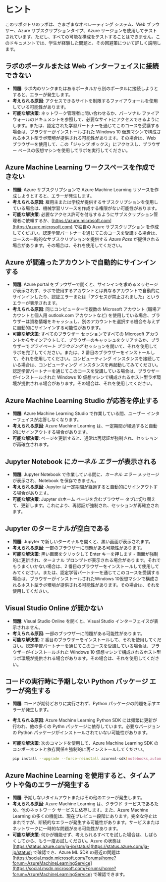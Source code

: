 ﻿# ヒント

このリポジトリのラボは、さまざまなオペレーティング システム、Web ブラウザー、Azure サブスクリプションタイプ、Azure リージョンを使用してテストされています。ただし、すべての可能な構成をテストすることはできません。このドキュメントでは、学生が経験した問題と、その回避策について詳しく説明します。

## ラボのポータルまたは Web インターフェイスに接続できない

- **問題**: ラボ内のリンクまたはあるポータルから別のポータルに接続しようとすると、エラーが発生します。
- **考えられる原因**: アクセスできるサイトを制限するファイアウォールを使用している可能性があります。
- **可能な解決策**: ネットワーク管理者に問い合わせるか、パーソナル ファイアウォールのドキュメントを参照して、必要なサイトにアクセスできるようにします。または、認定された学習パートナーを通じてこのコースを受講する場合は、ブラウザーがインストールされた Windows 10 仮想マシンで構成されるホスト型ラボ環境が提供される可能性があります。その場合は、Web ブラウザーを使用して、この「ジャンプ ボックス」にアクセスし、ブラウザー ベースの仮想マシンを使用してラボを実行してください。

## Azure Machine Learning ワークスペースを作成できない

- **問題**: Azure サブスクリプションで Azure Machine Learning リソースを作成しようとすると、エラーが発生します。
- **考えられる原因**: 雇用主または学校が提供するサブスクリプションを使用している場合は、機械学習リソースを作成する権限がない可能性があります。
- **可能な解決策**: 必要なアクセス許可を付与するようにサブスクリプション管理者に依頼するか、[https://azure.microsoft.com](https://azure.microsoft.com) で独自の Azure サブスクリプション を作成してください。認定学習パートナーを通じてこのコースを受講する場合は、コースの一時的なサブスクリプションを提供する *Azure Pass* が提供される場合があります。その場合は、それを使用してください。

## Azure が間違ったアカウントで自動的にサインインする

- **問題**: Azure portal をブラウザーで開くと、サインインを求めるメッセージが表示されず、ラボで使用するアカウントとは異なるアカウントで自動的にサインインしたり、認証エラーまたは「アクセスが禁止されました」というエラーが表示されます。
- **考えられる原因**: 同じコンピューターで複数の Microsoft アカウント (職場アカウントと個人用 outlook.com アカウントなど) を使用している場合、ブラウザーは資格情報をキャッシュし、別のアカウントを選択する機会を与えずに自動的にサインインする可能性があります。
- **可能な解決策**: すべてのブラウザー セッションですべての Microsoft アカウントからサインアウトして、ブラウザーのキャッシュをクリアするか、ブラウザーで*プライベート ブラウジング* セッションを開いて、それを使用してラボを完了してください。または、2 番目のブラウザーをインストールして、それを使用してください。コンピューティング インスタンスを接続している場合は、コンピューティング インスタンスを再起動してみてください。認定学習パートナーを通じてこのコースを受講している場合は、ブラウザーがインストールされた Windows 10 仮想マシンで構成されるホスト型ラボ環境が提供される場合があります。その場合は、それを使用してください。

## Azure Machine Learning Studio が応答を停止する

- **問題**: Azure Machine Learning Studio で作業している間、ユーザー インターフェイスが応答しなくなります。
- **考えられる原因**: Azure Machine Learning は、一定期間が経過すると自動的にサインアウトする場合があります。
- **可能な解決策**: ページを更新すると、通常は再認証が強制され、セッションが再確立されます。

## Jupyter Notebook に*カーネル エラー*が表示される

- **問題**: Jupyter Notebook で作業している間に、*カーネル エラー* メッセージが表示され、Notebook を保存できません。
- **考えられる原因**: Jupyter は一定期間が経過すると自動的にサインアウトする場合があります。
- **可能な解決策**: Jupyter のホーム ページを含むブラウザー タブに切り替えて、更新します。これにより、再認証が強制され、セッションが再確立されます。

## Jupyter のターミナルが空白である

- **問題**: Jupyter で新しいターミナルを開くと、黒い画面が表示されます。
- **考えられる原因**: 一部のブラウザーに問題がある可能性があります。
- **可能な解決策**: 黒い画面をクリックして Enter キーを押します - 画面が強制的に更新され、ターミナル プロンプトが表示される場合があります。それでもうまくいかない場合は、2 番目のブラウザーをインストールして使用してみてください。または、認定学習パートナーを通じてこのコースを受講する場合は、ブラウザーがインストールされたWindows 10仮想マシンで構成されるホスト型ラボ環境が提供される可能性があります。その場合は、それを使用してください。

## Visual Studio Online が開かない

- **問題**: Visual Studio Online を開くと、Visual Studio インターフェイスが表示されません。
- **考えられる原因**: 一部のブラウザーに問題がある可能性があります。
- **可能な解決策**: 2 番目のブラウザーをインストールして、それを使用してください。認定学習パートナーを通じてこのコースを受講している場合は、ブラウザーがインストールされた Windows 10 仮想マシンで構成されるホスト型ラボ環境が提供される場合があります。その場合は、それを使用してください。

## コードの実行時に予期しない Python パッケージ エラーが発生する

- **問題**: コードが期待どおりに実行されず、Python パッケージの問題を示すエラーが発生します。
- **考えられる原因**: Azure Machine Learning Python SDK には頻繁に更新が行われ、他の多くの Pythn パッケージに依存しています。必要なバージョンの Python パッケージがインストールされていない可能性があります。
- **可能な解決策**: 次のコマンドを使用して、Azure Machine Learning SDK のコンポーネントと依存関係を強制的に再インストールしてください。

    ```bash
    pip install --upgrade --force-reinstall azureml-sdk[notebooks,automl,explain]
    ```

## Azure Machine Learning を使用すると、タイムアウトや偽のエラーが発生する

- **問題**: 予期しないタイムアウトまたはその他のエラーが発生します。
- **考えられる原因**: Azure Machine Learning は、クラウド サービスであるため、他のネットワーク サービスに依存します。また、Azure Machine Learning の多くの機能は、現在プレビュー段階にあります。完全な停止はまれですが、断続的なエラーが発生する可能性があります。サービスまたはネットワークに一時的な問題がある可能性があります。
- **可能な解決策**: 何かが機能せず、考えられるすべてを試した場合は、しばらくしてから、もう一度お試しください。Azure の状態は [https://status.azure.com/ja-jp/status](https://status.azure.com/ja-jp/status) で確認でき、Azure ML SDK の最近の問題は [https://social.msdn.microsoft.com/Forums/home?forum=AzureMachineLearningService](https://social.msdn.microsoft.com/Forums/home?forum=AzureMachineLearningService) で確認できます。
